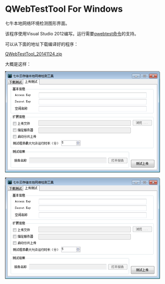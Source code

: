 QWebTestTool For Windows
============

七牛本地网络环境检测图形界面。

该程序使用Visual Studio 2012编写。运行需要[qwebtest命令](http://developer.qiniu.com/docs/v6/tools/qwebtest.html)的支持。

可以从下面的地址下载编译好的程序：

[QWebTestTool_20141124.zip](http://qdisk.qiniudn.com/QWebTestTool_20141124.zip)

大概是这样：

![upload-test.png](upload-test.png)

![upload-test.png](upload-test.png)